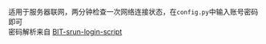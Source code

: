 适用于服务器联网，两分钟检查一次网络连接状态，在`config.py`中输入账号密码即可 <br/>
密码解析来自 [BIT-srun-login-script](https://github.com/coffeehat/BIT-srun-login-script)